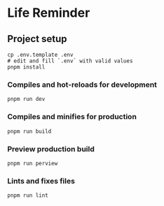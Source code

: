 # Life Reminder

## Project setup
```
cp .env.template .env
# edit and fill `.env` with valid values
pnpm install
```

### Compiles and hot-reloads for development
```
pnpm run dev
```

### Compiles and minifies for production
```
pnpm run build
```

### Preview production build
```
pnpm run perview
```

### Lints and fixes files
```
pnpm run lint
```
